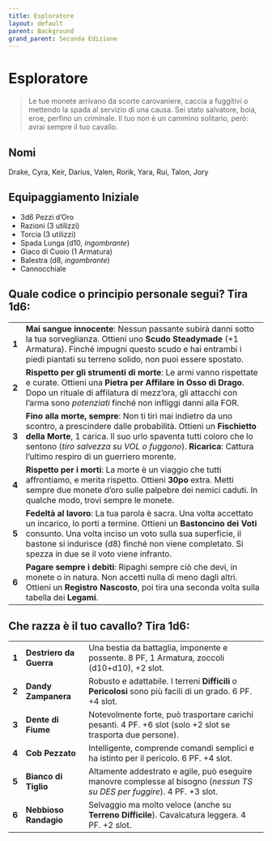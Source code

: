 ```yaml
---
title: Esploratore
layout: default
parent: Background
grand_parent: Seconda Edizione
---
```


# Esploratore

> Le tue monete arrivano da scorte carovaniere, caccia a fuggitivi o mettendo la spada al servizio di una causa. Sei stato salvatore, boia, eroe, perfino un criminale. Il tuo non è un cammino solitario, però: avrai sempre il tuo cavallo.

## Nomi

Drake, Cyra, Keir, Darius, Valen, Rorik, Yara, Rui, Talon, Jory

## Equipaggiamento Iniziale

- 3d6 Pezzi d’Oro
- Razioni (3 utilizzi)
- Torcia (3 utilizzi)
- Spada Lunga (d10, _ingombrante_)
- Giaco di Cuoio (1 Armatura)
- Balestra (d8, _ingombrante_)
- Cannocchiale

## Quale codice o principio personale segui? Tira 1d6:

|       |                                                                                                                                                                                                                                                                                                              |
| ----- | ------------------------------------------------------------------------------------------------------------------------------------------------------------------------------------------------------------------------------------------------------------------------------------------------------------ |
| **1** | **Mai sangue innocente**: Nessun passante subirà danni sotto la tua sorveglianza. Ottieni uno **Scudo Steadymade** (+1 Armatura). Finché impugni questo scudo e hai entrambi i piedi piantati su terreno solido, non puoi essere spostato.                                                                   |
| **2** | **Rispetto per gli strumenti di morte**: Le armi vanno rispettate e curate. Ottieni una **Pietra per Affilare in Osso di Drago**. Dopo un rituale di affilatura di mezz’ora, gli attacchi con l’arma sono _potenziati_ finché non infliggi danni alla FOR.                                                   |
| **3** | **Fino alla morte, sempre**: Non ti tiri mai indietro da uno scontro, a prescindere dalle probabilità. Ottieni un **Fischietto della Morte**, 1 carica. Il suo urlo spaventa tutti coloro che lo sentono (_tiro salvezza su VOL o fuggono_). **Ricarica**: Cattura l’ultimo respiro di un guerriero morente. |
| **4** | **Rispetto per i morti**: La morte è un viaggio che tutti affrontiamo, e merita rispetto. Ottieni **30po** extra. Metti sempre due monete d’oro sulle palpebre dei nemici caduti. In qualche modo, trovi sempre le monete.                                                                                   |
| **5** | **Fedeltà al lavoro**: La tua parola è sacra. Una volta accettato un incarico, lo porti a termine. Ottieni un **Bastoncino dei Voti** consunto. Una volta inciso un voto sulla sua superficie, il bastone si indurisce (d8) finché non viene completato. Si spezza in due se il voto viene infranto.         |
| **6** | **Pagare sempre i debiti**: Ripaghi sempre ciò che devi, in monete o in natura. Non accetti nulla di meno dagli altri. Ottieni un **Registro Nascosto**, poi tira una seconda volta sulla tabella dei **Legami**.                                                                                            |

## Che razza è il tuo cavallo? Tira 1d6:

|       |                       |                                                                                                                     |
| ----- | --------------------- | ------------------------------------------------------------------------------------------------------------------- |
| **1** | **Destriero da Guerra** | Una bestia da battaglia, imponente e possente. 8 PF, 1 Armatura, zoccoli (d10+d10), +2 slot.                       |
| **2** | **Dandy Zampanera**   | Robusto e adattabile. I terreni **Difficili** o **Pericolosi** sono più facili di un grado. 6 PF. +4 slot.        |
| **3** | **Dente di Fiume**    | Notevolmente forte, può trasportare carichi pesanti. 4 PF. +6 slot (solo +2 slot se trasporta due persone).       |
| **4** | **Cob Pezzato**       | Intelligente, comprende comandi semplici e ha istinto per il pericolo. 6 PF. +4 slot.                              |
| **5** | **Bianco di Tiglio**  | Altamente addestrato e agile, può eseguire manovre complesse al bisogno (_nessun TS su DES per fuggire_). 4 PF. +3 slot. |
| **6** | **Nebbioso Randagio** | Selvaggio ma molto veloce (anche su **Terreno Difficile**). Cavalcatura leggera. 4 PF. +2 slot.                    |

